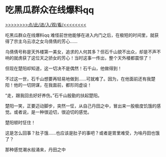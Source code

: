 # 吃黑瓜群众在线爆料qq

<a href="https://8h9e.vip/">>>>>>>>>点/此/进/入/观/看/<<<<<<<<</a>

吃黑瓜群众在线爆料qq
难怪前世他能够在进入内门之后，在极短的时间里，就获得了宗主乌云凉之女乌倩倩的芳心……

乌倩倩号称是天外楼第一美女，追求的人何其多？但石千山貌不出众，却是不声不响的就虏获了这位天之骄女的芳心！当时这事一传出，整个天外楼都震惊了！

但现在楚阳却知道，这一切决不是偶然！石千山，他做得到！

不过这一世，石千山想要再轻易地做到……可就难了。因为，在他面前还有我楚阳！他的一切阴谋，在我面前，都形同虚设！

“走，跟我回去好好养伤。”石千山殷勤的扶起楚阳。

楚阳一笑，正要迈动脚步，突然一怔，从自己丹田之中，冒出来一股极度饥饿的感觉。或者说，是一种很迫切，很迫切的感觉。

楚阳顿时怔住！

这是怎么回事？肚子饿……也应该是肚子的事吧？或者是胃里难受，为啥丹田也饿了？

那种感觉潮水般涌来，丹田之中
